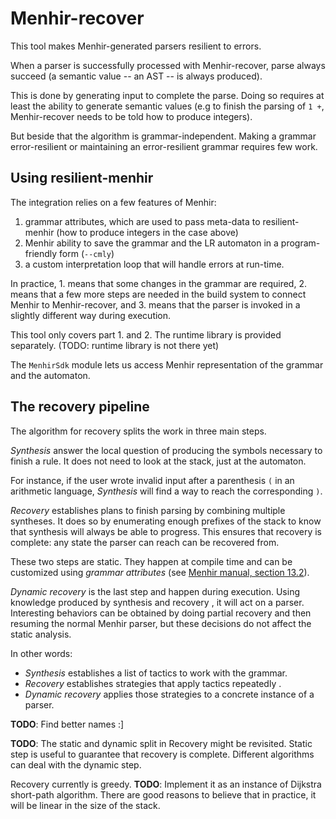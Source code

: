# Menhir-recover

This tool makes Menhir-generated parsers resilient to errors.

When a parser is successfully processed with Menhir-recover, parse always
succeed (a semantic value -- an AST -- is always produced).

This is done by generating input to complete the parse. Doing so requires at
least the ability to generate semantic values (e.g to finish the parsing of `1
+`, Menhir-recover needs to be told how to produce integers).

But beside that the algorithm is grammar-independent.  Making a grammar
error-resilient or maintaining an error-resilient grammar requires few work.

## Using resilient-menhir

The integration relies on a few features of Menhir:

1. grammar attributes, which are used to pass meta-data to resilient-menhir
   (how to produce integers in the case above)
2. Menhir ability to save the grammar and the LR automaton in a
   program-friendly form (`--cmly`)
3. a custom interpretation loop that will handle errors at run-time.

In practice, 1. means that some changes in the grammar are required, 2. means
that a few more steps are needed in the build system to connect Menhir to
Menhir-recover, and 3. means that the parser is invoked in a slightly different
way during execution.

This tool only covers part 1. and 2. The runtime library is provided
separately. (TODO: runtime library is not there yet)

The `MenhirSdk` module lets us access Menhir representation of the grammar and
the automaton.

## The recovery pipeline

The algorithm for recovery splits the work in three main steps.

*Synthesis* answer the local question of producing the symbols necessary to
finish a rule.  It does not need to look at the stack, just at the automaton.

For instance, if the user wrote invalid input after a parenthesis `(` in an
arithmetic language, *Synthesis* will find a way to reach the corresponding
`)`.

*Recovery* establishes plans to finish parsing by combining multiple syntheses.
It does so by enumerating enough prefixes of the stack to know that synthesis
will always be able to progress.
This ensures that recovery is complete: any state the parser can reach can be
recovered from.

These two steps are static. They happen at compile time and can be customized
using _grammar attributes_ (see [Menhir manual, section 13.2](http://gallium.inria.fr/~fpottier/menhir/manual.html#sec78)).

*Dynamic recovery* is the last step and happen during execution. 
Using knowledge produced by synthesis and recovery , it will act on a parser.
Interesting behaviors can be obtained by doing partial recovery and then
resuming the normal Menhir parser, but these decisions do not affect the static
analysis.

In other words:
- *Synthesis* establishes a list of tactics to work with the grammar. 
- *Recovery* establishes strategies that apply tactics repeatedly .
- *Dynamic recovery* applies those strategies to a concrete instance of a
  parser.

**TODO**: Find better names :]

**TODO**: The static and dynamic split in Recovery might be revisited.
Static step is useful to guarantee that recovery is complete.
Different algorithms can deal with the dynamic step.

Recovery currently is greedy.
**TODO**: Implement it as an instance of Dijkstra short-path algorithm.
There are good reasons to believe that in practice, it will be linear in the
size of the stack.
